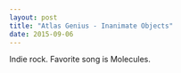 ```yaml
---
layout: post
title: "Atlas Genius - Inanimate Objects"
date: 2015-09-06
---
```


Indie rock. Favorite song is Molecules.
